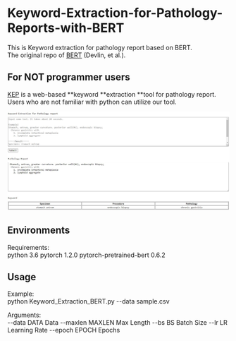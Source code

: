 # Keyword-Extraction-for-Pathology-Reports-with-BERT
This is Keyword extraction for pathology report based on BERT.  
The original repo of [BERT] (Devlin, et al.).

## For NOT programmer users 
[KEP] is a web-based **keyword **extraction **tool for pathology report.  
Users who are not familiar with python can utilize our tool.
  
![screensh](./img/website.jpg)


## Environments
Requirements:  
	python 3.6
	pytorch 1.2.0
	pytorch-pretrained-bert 0.6.2

## Usage
Example:  
	python Keyword_Extraction_BERT.py --data sample.csv

Arguments:  
	--data DATA      Data
	--maxlen MAXLEN  Max Length
	--bs BS          Batch Size
	--lr LR          Learning Rate
	--epoch EPOCH    Epochs
	
[KEP]: http://cdal.korea.ac.kr/KEP/kep.php
[BERT]: https://github.com/google-research/bert